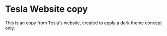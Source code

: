 # Tesla Website copy

This is an copy from Tesla's website, created to apply a dark theme concept only.